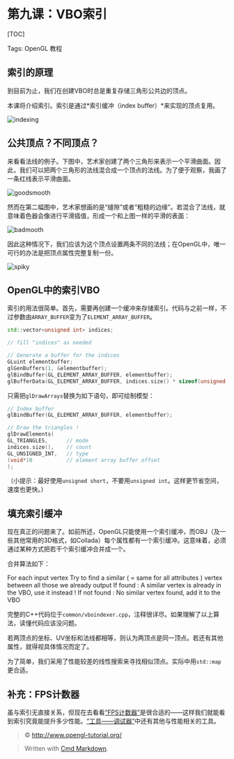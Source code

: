 第九课：VBO索引
===
[TOC]

Tags: OpenGL 教程

索引的原理
---
到目前为止，我们在创建VBO时总是重复存储三角形公共边的顶点。

本课将介绍索引。索引是通过*索引缓冲（index buffer）*来实现的顶点复用。

![indexing](http://www.opengl-tutorial.org/assets/images/tuto-9-vbo-indexing/indexing1.png)

公共顶点？不同顶点？
---
来看看法线的例子。下图中，艺术家创建了两个三角形来表示一个平滑曲面。因此，我们可以把两个三角形的法线混合成一个顶点的法线。为了便于观察，我画了一条红线表示平滑曲面。

![goodsmooth](http://www.opengl-tutorial.org/assets/images/tuto-9-vbo-indexing/goodsmooth.png)

然而在第二幅图中，艺术家想画的是“缝隙”或者“粗糙的边缘”。若混合了法线，就意味着色器会像进行平滑插值，形成一个和上图一样的平滑的表面：

![badmooth](http://www.opengl-tutorial.org/assets/images/tuto-9-vbo-indexing/badmooth.png)

因此这种情况下，我们应该为这个顶点设置两条不同的法线；在OpenGL中，唯一可行的办法是把顶点属性完整复制一份。

![spiky](http://www.opengl-tutorial.org/assets/images/tuto-9-vbo-indexing/spiky.png)

OpenGL中的索引VBO
---
索引的用法很简单。首先，需要再创建一个缓冲来存储索引。代码与之前一样，不过参数由`ARRAY_BUFFER`变为了`ELEMENT_ARRAY_BUFFER`。

```cpp
std::vector<unsigned int> indices;

// fill "indices" as needed

// Generate a buffer for the indices
GLuint elementbuffer;
glGenBuffers(1, &elementbuffer);
glBindBuffer(GL_ELEMENT_ARRAY_BUFFER, elementbuffer);
glBufferData(GL_ELEMENT_ARRAY_BUFFER, indices.size() * sizeof(unsigned int), &indices[0], GL_STATIC_DRAW);
```

只需把`glDrawArrays`替换为如下语句，即可绘制模型：

```cpp
// Index buffer
glBindBuffer(GL_ELEMENT_ARRAY_BUFFER, elementbuffer);

// Draw the triangles !
glDrawElements(
GL_TRIANGLES,      // mode
indices.size(),    // count
GL_UNSIGNED_INT,   // type
(void*)0           // element array buffer offset
);
```
（小提示：最好使用`unsigned short`，不要用`unsigned int`。这样更节省空间，速度也更快。）

填充索引缓冲
---
现在真正的问题来了。如前所述，OpenGL只能使用一个索引缓冲，而OBJ（及一些其他常用的3D格式，如Collada）每个属性都有一个索引缓冲。这意味着，必须通过某种方式把若干个索引缓冲合并成一个。

合并算法如下：

For each input vertex
Try to find a similar ( = same for all attributes ) vertex between all those we already output
If found :
A similar vertex is already in the VBO, use it instead !
If not found :
No similar vertex found, add it to the VBO


完整的C++代码位于`common/vboindexer.cpp`，注释很详尽。如果理解了以上算法，读懂代码应该没问题。

若两顶点的坐标、UV坐标和法线都相等，则认为两顶点是同一顶点。若还有其他属性，就得视具体情况而定了。

为了简单，我们采用了性能较差的线性搜索来寻找相似顶点。实际中用`std::map`更合适。

补充：FPS计数器
---
虽与索引无直接关系，但现在去看看[“FPS计数器”](http://www.opengl-tutorial.org/miscellaneous/an-fps-counter/)是很合适的——这样我们就能看到索引究竟能提升多少性能。[“工具——调试器”](http://www.opengl-tutorial.org/miscellaneous/useful-tools-links/#header-4)中还有其他与性能相关的工具。


> &copy; http://www.opengl-tutorial.org/

> Written with [Cmd Markdown](https://www.zybuluo.com/mdeditor).